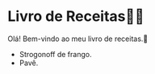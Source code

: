 # Livro de Receitas:man_cook:

Olá! Bem-vindo ao meu livro de receitas.:wave:

- Strogonoff de frango.
- Pavê.